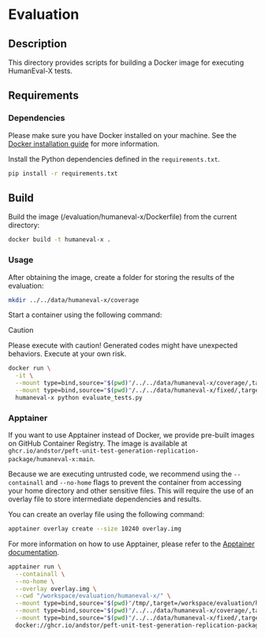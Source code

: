 # Evaluation

## Description
This directory provides scripts for building a Docker image for executing HumanEval-X tests.

## Requirements

### Dependencies
Please make sure you have Docker installed on your machine. See the [Docker installation guide](https://docs.docker.com/get-docker/) for more information.

Install the Python dependencies defined in the `requirements.txt`.
```bash
pip install -r requirements.txt
```

## Build
Build the image (/evaluation/humaneval-x/Dockerfile) from the current directory:

```bash
docker build -t humaneval-x .
```

### Usage

After obtaining the image, create a folder for storing the results of the evaluation:
```bash
mkdir ../../data/humaneval-x/coverage
```

Start a container using the following command:

> [!CAUTION]
> Please execute with caution! Generated codes might have unexpected behaviors. Execute at your own risk.


```bash
docker run \
  -it \
  --mount type=bind,source="$(pwd)"/../../data/humaneval-x/coverage/,target=/workspace/data/humaneval-x/coverage \
  --mount type=bind,source="$(pwd)"/../../data/humaneval-x/fixed/,target=/workspace/data/humaneval-x/fixed,readonly \
  humaneval-x python evaluate_tests.py
```


### Apptainer
If you want to use Apptainer instead of Docker, we provide pre-built images on GitHub Container Registry. The image is available at `ghcr.io/andstor/peft-unit-test-generation-replication-package/humaneval-x:main`.

Because we are executing untrusted code, we recommend using the `--containall` and `--no-home` flags to prevent the container from accessing your home directory and other sensitive files. This will require the use of an overlay file to store intermediate dependencies and results.

You can create an overlay file using the following command:

```bash
apptainer overlay create --size 10240 overlay.img
```

For more information on how to use Apptainer, please refer to the [Apptainer documentation](https://apptainer.org/docs/user/latest/).


```bash
apptainer run \
  --containall \
  --no-home \
  --overlay overlay.img \
  --cwd "/workspace/evaluation/humaneval-x/" \
  --mount type=bind,source="$(pwd)"/tmp/,target=/workspace/evaluation/humaneval-x/tmp \
  --mount type=bind,source="$(pwd)"/../../data/humaneval-x/coverage/,target=/workspace/data/humaneval-x/coverage \
  --mount type=bind,source="$(pwd)"/../../data/humaneval-x/fixed/,target=/workspace/data/humaneval-x/fixed,readonly \
  docker://ghcr.io/andstor/peft-unit-test-generation-replication-package/humaneval-x:main python -u evaluate_tests.py --num_proc 20
```